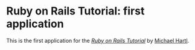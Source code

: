 # Ruby on Rails Tutorial: first application

This is the first application for the [*Ruby on Rails Tutorial*](http://railstutorial.org/) by [Michael Hartl](http://michaelhartl.com).